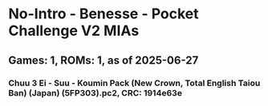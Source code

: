 # No-Intro - Benesse - Pocket Challenge V2 MIAs
## Games: 1, ROMs: 1, as of 2025-06-27

### Chuu 3 Ei - Suu - Koumin Pack (New Crown, Total English Taiou Ban) (Japan) (5FP303).pc2, CRC: 1914e63e
